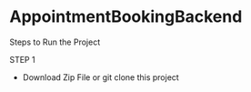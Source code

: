 # AppointmentBookingBackend

Steps to Run the Project

STEP 1

- Download Zip File or git clone this project